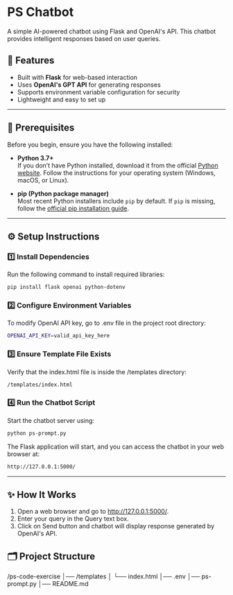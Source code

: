 # PS Chatbot  

A simple AI-powered chatbot using Flask and OpenAI's API. This chatbot provides intelligent responses based on user queries.  
## 🚀 Features  
- Built with **Flask** for web-based interaction  
- Uses **OpenAI's GPT API** for generating responses  
- Supports environment variable configuration for security  
- Lightweight and easy to set up  

---

## 📌 Prerequisites  
Before you begin, ensure you have the following installed:  
- **Python 3.7+**  
  If you don’t have Python installed, download it from the official [Python website](https://www.python.org/downloads/). Follow the instructions for your operating system (Windows, macOS, or Linux).

- **pip (Python package manager)**  
  Most recent Python installers include `pip` by default. If `pip` is missing, follow the [official pip installation guide](https://pip.pypa.io/en/stable/installation/).
---

## ⚙️ Setup Instructions  

### 1️⃣ Install Dependencies  
Run the following command to install required libraries:  
```sh
pip install flask openai python-dotenv
```

### 2️⃣ Configure Environment Variables
To modify OpenAI API key, go to .env file in the project root directory:  
```sh
OPENAI_API_KEY=valid_api_key_here
```

### 3️⃣ Ensure Template File Exists
Verify that the index.html file is inside the /templates directory:
```sh
/templates/index.html
```

### 4️⃣ Run the Chatbot Script
Start the chatbot server using:
```sh
python ps-prompt.py
```
The Flask application will start, and you can access the chatbot in your web browser at:
```sh
http://127.0.0.1:5000/
```
---

## ✨ How It Works 
1. Open a web browser and go to http://127.0.0.1:5000/.
2. Enter your query in the Query text box.
3. Click on Send button and chatbot will display response generated by OpenAI's API.


## 🗂 Project Structure 
/ps-code-exercise
│── /templates
│   └── index.html
│── .env
│── ps-prompt.py
│── README.md

